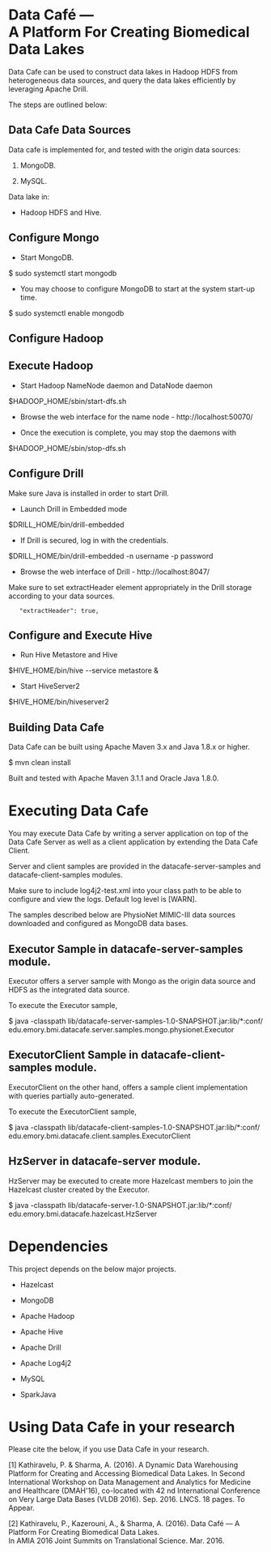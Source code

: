 # Data Café — <br/> A Platform For Creating Biomedical Data Lakes

Data Cafe can be used to construct data lakes in Hadoop HDFS from heterogeneous data sources, and query the data lakes
efficiently by leveraging Apache Drill.

The steps are outlined below:


## Data Cafe Data Sources

Data cafe is implemented for, and tested with the origin data sources:

1. MongoDB.

2. MySQL.


Data lake in:

* Hadoop HDFS and Hive.



## Configure Mongo

* Start MongoDB.

 $ sudo systemctl start mongodb


* You may choose to configure MongoDB to start at the system start-up time.

 $ sudo systemctl enable mongodb



## Configure Hadoop 


## Execute Hadoop

* Start Hadoop NameNode daemon and DataNode daemon 

 $HADOOP_HOME/sbin/start-dfs.sh

* Browse the web interface for the name node - http://localhost:50070/

* Once the execution is complete, you may stop the daemons with

 $HADOOP_HOME/sbin/stop-dfs.sh


## Configure Drill

Make sure Java is installed in order to start Drill.

* Launch Drill in Embedded mode 

 $DRILL_HOME/bin/drill-embedded 

* If Drill is secured, log in with the credentials.

 $DRILL_HOME/bin/drill-embedded -n username -p password


* Browse the web interface of Drill - http://localhost:8047/


Make sure to set extractHeader element appropriately in the Drill storage according to your data sources.

       "extractHeader": true,


## Configure and Execute Hive

* Run Hive Metastore and Hive

 $HIVE_HOME/bin/hive --service metastore &

* Start HiveServer2

 $HIVE_HOME/bin/hiveserver2


## Building Data Cafe

Data Cafe can be built using Apache Maven 3.x and Java 1.8.x or higher.

 $ mvn clean install

Built and tested with Apache Maven 3.1.1 and Oracle Java 1.8.0.


# Executing Data Cafe

You may execute Data Cafe by writing a server application on top of the Data Cafe Server as well as a client application
by extending the Data Cafe Client.

Server and client samples are provided in the datacafe-server-samples and datacafe-client-samples modules.

Make sure to include log4j2-test.xml into your class path to be able to configure and view the logs. Default log level is [WARN].

The samples described below are PhysioNet MIMIC-III data sources downloaded and configured as MongoDB data bases.


## Executor Sample in datacafe-server-samples module.

Executor offers a server sample with Mongo as the origin data source and HDFS as the integrated data source. 

To execute the Executor sample,

 $ java -classpath lib/datacafe-server-samples-1.0-SNAPSHOT.jar:lib/*:conf/ edu.emory.bmi.datacafe.server.samples.mongo.physionet.Executor


## ExecutorClient Sample in datacafe-client-samples module.

ExecutorClient on the other hand, offers a sample client implementation with queries partially auto-generated.


To execute the ExecutorClient sample,

 $ java -classpath lib/datacafe-client-samples-1.0-SNAPSHOT.jar:lib/*:conf/ edu.emory.bmi.datacafe.client.samples.ExecutorClient


## HzServer in datacafe-server module.

HzServer may be executed to create more Hazelcast members to join the Hazelcast cluster created by the Executor.

 $ java -classpath lib/datacafe-server-1.0-SNAPSHOT.jar:lib/*:conf/ edu.emory.bmi.datacafe.hazelcast.HzServer


# Dependencies

This project depends on the below major projects.

* Hazelcast

* MongoDB

* Apache Hadoop

* Apache Hive

* Apache Drill

* Apache Log4j2

* MySQL

* SparkJava


# Using Data Cafe in your research

Please cite the below, if you use Data Cafe in your research.

 [1] Kathiravelu, P. & Sharma, A. (2016). A Dynamic Data Warehousing Platform for Creating and Accessing
     Biomedical Data Lakes. In Second International Workshop on Data Management and Analytics for Medicine
     and Healthcare (DMAH'16), co-located with 42 nd International Conference on Very Large Data Bases (VLDB
     2016). Sep. 2016. LNCS. 18 pages. To Appear.

 [2] Kathiravelu, P., Kazerouni, A., & Sharma, A. (2016). Data Café — A Platform For Creating Biomedical Data Lakes.  
     In AMIA 2016 Joint Summits on Translational Science. Mar. 2016.